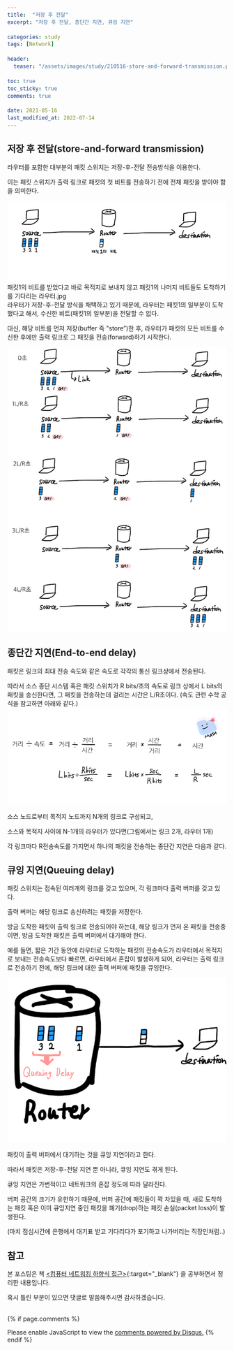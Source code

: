 ```yaml
---
title:  "저장 후 전달"
excerpt: "저장 후 전달, 종단간 지연, 큐잉 지연"

categories: study
tags: [Network]

header:
  teaser: "/assets/images/study/210516-store-and-forward-transmission.png"

toc: true
toc_sticky: true
comments: true

date: 2021-05-16
last_modified_at: 2022-07-14
---
```


## 저장 후 전달(store-and-forward transmission)
라우터를 포함한 대부분의 패킷 스위치는 저장-후-전달 전송방식을 이용한다.

이는 패킷 스위치가 출력 링크로 패킷의 첫 비트를 전송하기 전에 전체 패킷을 받아야 함을 의미한다.


![패킷1의 비트를 받았다고 바로 목적지로 보내지 않고 패킷1의 나머지 비트들도 도착하기를 기다리는 라우터](/assets/images/study/210516-store-and-forward-transmission.png)\
패킷1의 비트를 받았다고 바로 목적지로 보내지 않고 패킷1의 나머지 비트들도 도착하기를 기다리는 라우터.jpg
<br>
라우터가 저장-후-전달 방식을 채택하고 있기 때문에, 라우터는 패킷1의 일부분이 도착했다고 해서, 수신한 비트(패킷1의 일부분)을 전달할 수 없다.

대신, 해당 비트를 먼저 저장(buffer 즉 "store”)한 후, 라우터가 패킷의 모든 비트를 수신한 후에만 출력 링크로 그 패킷을 전송(forward)하기 시작한다.

![모든 비트를 수신한 후에만 출력 링크로 그 패킷을 전송(forward)하기 시작한다](/assets/images/study/210516-store-and-forward-transmission-go.jpeg)


## 종단간 지연(End-to-end delay)

패킷은 링크의 최대 전송 속도와 같은 속도로 각각의 통신 링크상에서 전송된다.

따라서 소스 종단 시스템 혹은 패킷 스위치가 R bits/초의 속도로 링크 상에서 L bits의 패킷을 송신한다면, 그 패킷을 전송하는데 걸리는 시간은 L/R초이다.
(속도 관련 수학 공식을 참고하면 아래와 같다.)
![패킷은 링크의 최대 전송 속도와 같은 속도로 각각의 통신 링크상에서 전송된다. 따라서 소스 종단 시스템 혹은 패킷 스위치가 R bits/초의 속도로 링크 상에서 L bits의 패킷을 송신한다면, 그 패킷을 전송하는데 걸리는 시간은 L/R초이다.](/assets/images/study/210516-store-and-forward-transmission-end-to-end-delay-math.png)


소스 노드로부터 목적지 노드까지 N개의 링크로 구성되고, 

소스와 목적지 사이에 N-1개의 라우터가 있다면(그림에서는 링크 2개, 라우터 1개)

각 링크마다 R전송속도를 가지면서 하나의 패킷을 전송하는 종단간 지연은 다음과 같다.


## 큐잉 지연(Queuing delay)

패킷 스위치는 접속된 여러개의 링크를 갖고 있으며, 각 링크마다 출력 버퍼를 갖고 있다. 

출력 버퍼는 해당 링크로 송신하려는 패킷을 저장한다.

방금 도착한 패킷이 출력 링크로 전송되어야 하는데, 해당 링크가 먼저 온 패킷을 전송중이면, 방금 도착한 패킷은 출력 버퍼에서 대기해야 한다.

예를 들면, 짧은 기간 동안에 라우터로 도착하는 패킷의 전송속도가 라우터에서 목적지로 보내는 전송속도보다 빠르면, 라우터에서 혼잡이 발생하게 되어, 라우터는 출력 링크로 전송하기 전에, 해당 링크에 대한 출력 버퍼에 패킷을 큐잉한다.

![큐잉 지연](/assets/images/study/210516-store-and-forward-transmission-queuing-delay.png)


패킷이 출력 버퍼에서 대기하는 것을 큐잉 지연이라고 한다.

따라서 패킷은 저장-후-전달 지연 뿐 아니라, 큐잉 지연도 겪게 된다.

큐잉 지연은 가변적이고 네트워크의 혼잡 정도에 따라 달라진다.

버퍼 공간의 크기가 유한하기 때문에, 버퍼 공간에 패킷들이 꽉 차있을 때, 새로 도착하는 패킷 혹은 이미 큐잉지연 중인 패킷을 폐기(drop)하는 패킷 손실(packet loss)이 발생한다.

(마치 점심시간에 은행에서 대기표 받고 기다리다가 포기하고 나가버리는 직장인처럼..)


## 참고

본 포스팅은 책 [&lt;컴퓨터 네트워킹 하향식 접근>](https://www.aladin.co.kr/shop/wproduct.aspx?ItemId=117081020){:target="_blank"} 을 공부하면서 정리한 내용입니다.

혹시 틀린 부분이 있으면 댓글로 말씀해주시면 감사하겠습니다.

\
{% if page.comments %}
<div id="disqus_thread"></div>
<script>
    (function() { // DON'T EDIT BELOW THIS LINE
    var d = document, s = d.createElement('script');
    s.src = 'https://lifeoncloud-github-io.disqus.com/embed.js';
    s.setAttribute('data-timestamp', +new Date());
    (d.head || d.body).appendChild(s);
    })();
</script>
<noscript>Please enable JavaScript to view the <a href="https://disqus.com/?ref_noscript">comments powered by Disqus.</a></noscript>
{% endif %}